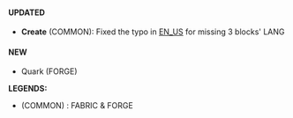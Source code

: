 #### UPDATED 
- **Create** (COMMON): Fixed the typo in [EN_US](https://github.com/MehVahdJukaar/StoneZone/issues/15) for missing 3 blocks' LANG
 
  
#### NEW
- Quark (FORGE)

**LEGENDS:**
- (COMMON) : FABRIC & FORGE
